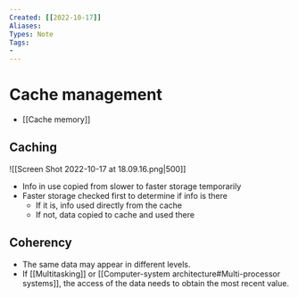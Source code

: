 ```yaml
---
Created: [[2022-10-17]]
Aliases: 
Types: Note
Tags: 
- 
---
```

# Cache management
- [[Cache memory]]
## Caching
![[Screen Shot 2022-10-17 at 18.09.16.png|500]]
- Info in use copied from slower to faster storage temporarily
- Faster storage checked first to determine if info is there
	- If it is, info used directly from the cache
	- If not, data copied to cache and used there
## Coherency
- The same data may appear in different levels. 
- If [[Multitasking]] or [[Computer-system architecture#Multi-processor systems]], the access of the data needs to obtain the most recent value. 